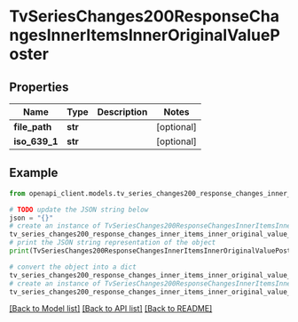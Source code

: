 # TvSeriesChanges200ResponseChangesInnerItemsInnerOriginalValuePoster


## Properties

Name | Type | Description | Notes
------------ | ------------- | ------------- | -------------
**file_path** | **str** |  | [optional] 
**iso_639_1** | **str** |  | [optional] 

## Example

```python
from openapi_client.models.tv_series_changes200_response_changes_inner_items_inner_original_value_poster import TvSeriesChanges200ResponseChangesInnerItemsInnerOriginalValuePoster

# TODO update the JSON string below
json = "{}"
# create an instance of TvSeriesChanges200ResponseChangesInnerItemsInnerOriginalValuePoster from a JSON string
tv_series_changes200_response_changes_inner_items_inner_original_value_poster_instance = TvSeriesChanges200ResponseChangesInnerItemsInnerOriginalValuePoster.from_json(json)
# print the JSON string representation of the object
print(TvSeriesChanges200ResponseChangesInnerItemsInnerOriginalValuePoster.to_json())

# convert the object into a dict
tv_series_changes200_response_changes_inner_items_inner_original_value_poster_dict = tv_series_changes200_response_changes_inner_items_inner_original_value_poster_instance.to_dict()
# create an instance of TvSeriesChanges200ResponseChangesInnerItemsInnerOriginalValuePoster from a dict
tv_series_changes200_response_changes_inner_items_inner_original_value_poster_from_dict = TvSeriesChanges200ResponseChangesInnerItemsInnerOriginalValuePoster.from_dict(tv_series_changes200_response_changes_inner_items_inner_original_value_poster_dict)
```
[[Back to Model list]](../README.md#documentation-for-models) [[Back to API list]](../README.md#documentation-for-api-endpoints) [[Back to README]](../README.md)


